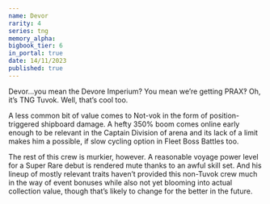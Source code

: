 ```yaml
---
name: Devor
rarity: 4
series: tng
memory_alpha:
bigbook_tier: 6
in_portal: true
date: 14/11/2023
published: true
---
```


Devor…you mean the Devore Imperium? You mean we’re getting PRAX‽ Oh, it’s TNG Tuvok. Well, that’s cool too.

A less common bit of value comes to Not-vok in the form of position-triggered shipboard damage. A hefty 350% boom comes online early enough to be relevant in the Captain Division of arena and its lack of a limit makes him a possible, if slow cycling option in Fleet Boss Battles too.

The rest of this crew is murkier, however. A reasonable voyage power level for a Super Rare debut is rendered mute thanks to an awful skill set. And his lineup of mostly relevant traits haven’t provided this non-Tuvok crew much in the way of event bonuses while also not yet blooming into actual collection value, though that’s likely to change for the better in the future.
